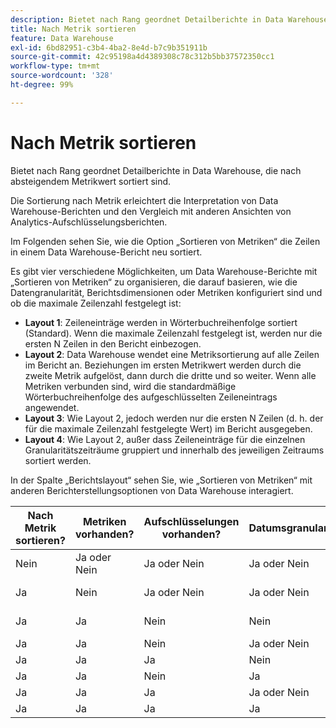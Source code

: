 ```yaml
---
description: Bietet nach Rang geordnet Detailberichte in Data Warehouse, die nach absteigendem Metrikwert sortiert sind.
title: Nach Metrik sortieren
feature: Data Warehouse
exl-id: 6bd82951-c3b4-4ba2-8e4d-b7c9b351911b
source-git-commit: 42c95198a4d4389308c78c312b5bb37572350cc1
workflow-type: tm+mt
source-wordcount: '328'
ht-degree: 99%

---
```


# Nach Metrik sortieren

Bietet nach Rang geordnet Detailberichte in Data Warehouse, die nach absteigendem Metrikwert sortiert sind.

Die Sortierung nach Metrik erleichtert die Interpretation von Data Warehouse-Berichten und den Vergleich mit anderen Ansichten von Analytics-Aufschlüsselungsberichten.

Im Folgenden sehen Sie, wie die Option „Sortieren von Metriken“ die Zeilen in einem Data Warehouse-Bericht neu sortiert.

Es gibt vier verschiedene Möglichkeiten, um Data Warehouse-Berichte mit „Sortieren von Metriken“ zu organisieren, die darauf basieren, wie die Datengranularität, Berichtsdimensionen oder Metriken konfiguriert sind und ob die maximale Zeilenzahl festgelegt ist:

* **Layout 1**: Zeileneinträge werden in Wörterbuchreihenfolge sortiert (Standard). Wenn die maximale Zeilenzahl festgelegt ist, werden nur die ersten N Zeilen in den Bericht einbezogen.
* **Layout 2**: Data Warehouse wendet eine Metriksortierung auf alle Zeilen im Bericht an. Beziehungen im ersten Metrikwert werden durch die zweite Metrik aufgelöst, dann durch die dritte und so weiter. Wenn alle Metriken verbunden sind, wird die standardmäßige Wörterbuchreihenfolge des aufgeschlüsselten Zeileneintrags angewendet.
* **Layout 3**: Wie Layout 2, jedoch werden nur die ersten N Zeilen (d. h. der für die maximale Zeilenzahl festgelegte Wert) im Bericht ausgegeben.
* **Layout 4**: Wie Layout 2, außer dass Zeileneinträge für die einzelnen Granularitätszeiträume gruppiert und innerhalb des jeweiligen Zeitraums sortiert werden.

In der Spalte „Berichtslayout“ sehen Sie, wie „Sortieren von Metriken“ mit anderen Berichterstellungsoptionen von Data Warehouse interagiert.

| Nach Metrik sortieren? | Metriken vorhanden? | Aufschlüsselungen vorhanden? | Datumsgranularität? | Maximale Zeilenzahl festgelegt? | Berichtslayout |
|---|---|---|---|---|---|
| Nein | Ja oder Nein | Ja oder Nein | Ja oder Nein | Ja oder Nein | 1 |
| Ja | Nein | Ja oder Nein | Ja oder Nein | Ja oder Nein | 1 |
| Ja | Ja | Nein | Nein | nicht angegeben | 1 |
| Ja | Ja | Nein | Ja oder Nein | Nein | 1 |
| Ja | Ja | Ja | Nein | Nein | 2 |
| Ja | Ja | Nein | Ja | Ja | 3 |
| Ja | Ja | Ja | Ja oder Nein | Ja | 3 |
| Ja | Ja | Ja | Ja | Nein | 4 |

